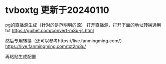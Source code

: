 # tvboxtg 更新于20240110

pg的直播源生成（针对的是范明明的源）
打开直播源，打开下面的地址转换通用txt
https://guihet.com/convert-m3u-js.html

然后专用转换（还可以参考https://live.fanmingming.com/）
https://live.fanmingming.com/txt2m3u/

再粘贴生成配置
